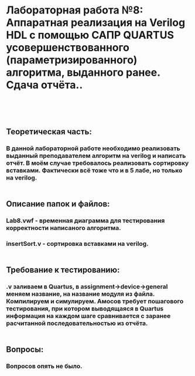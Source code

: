 # Лабораторная работа №8: Аппаратная реализация на Verilog HDL с помощью САПР QUARTUS усовершенствованного (параметризированного) алгоритма, выданного ранее. Сдача отчёта..<br><br><br>


## Теоретическая часть:<br>
### В данной лабораторной работе необходимо реализовать выданный преподавателем алгоритм на verilog и написать отчёт. В моём случае требовалось реализовать сортировку вставками. Фактически всё тоже что и в 5 лабе, но только на verilog.<br><br>

## Описание папок и файлов:<br>
### Lab8.vwf - временная диаграмма для тестирования корректности написаного алгоритма.<br>
### insertSort.v - сортировка вставками на verilog.<br><br>

## Требование к тестированию:<br>
### .v заливаем в Quartus, в assignment->device->general меняем название, на название модуля из файла. Компилируем и симулируем. Амосов требует пошагового тестирования, при котором выводящаяся в Quartus информация на каждом шаге сравнивается с заранее расчитанной последовательностью из отчёта.<br><br>

## Вопросы:<br>
### Вопросов опять не было.<br><br><br>
